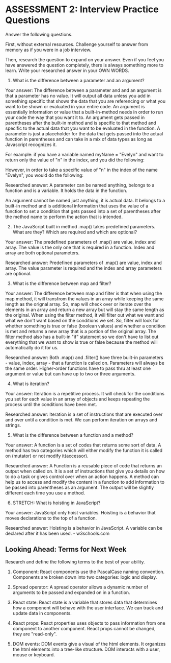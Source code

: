 # ASSESSMENT 2: Interview Practice Questions

Answer the following questions.

First, without external resources. Challenge yourself to answer from memory as if you were in a job interview.

Then, research the question to expand on your answer. Even if you feel you have answered the question completely, there is always something more to learn. Write your researched answer in your OWN WORDS.

1. What is the difference between a parameter and an argument?

Your answer: 
The difference between a parameter and and an argument is that a parameter has no value. It will output all data unless you add in something specific that shows the data that you are referencing or what you want to be shown or evaluated in your entire code. An argument is essentially information or value that a built-in-method needs in order to run your code the way that you want it to. An argument gets passed in parentheses after the built-in method and is specific to that method and specific to the actual data that you want to be evaluated in the function. A parameter is just a placeholder for the data that gets passed into the actual function in parentheses and can take in a mix of data types as long as Javascript recognizes it.  

For example: if you have a variable named myName = "Evelyn" and want to return only the value of "n" in the index, and you did the following:
<!-- var myName = "Evelyn" -->
<!-- console.log(myName.charAt()) // output: "E" --- will return the first letter because it has no argument or value in the parameter, no data is entered between the parentheses after the .charAt() buit-in method. -->

However, in order to take a specific value of "n" in the index of the name "Evelyn", you would do the following:
<!-- console.log(myName.charAt(5)) // output: "n" --- because using the .charAt() built-in method will return the value at a specific index, an argument or value (which in this case is an index location) has been entered between the parentheses. -->

Researched answer:
A parameter can be named anything, belongs to a function and is a variable. It holds the data in the function.

An argument cannot be named just anything, it is actual data. It belongs to a built-in method and is additional information that uses the value of a function to set a condition that gets passed into a set of parentheses after the method name to perform the action that is intended.

2. The JavaScript built in method .map() takes predefined parameters. What are they? Which are required and which are optional?

Your answer:
The predefined parameters of .map() are value, index and array. The value is the only one that is required in a function. Index and array are both optional parameters. 

Researched answer:
Predefined parameters of .map() are value, index and array. The value parameter is required and the index and array parameters are optional. 

3. What is the difference between map and filter?

Your answer:
The difference between map and filter is that when using the map method, it will transfrom the values in an array while keeping the same length as the orignal array. So, map will check over or iterate over the elements in an array and return a new array but will stay the same length as the original. When using the filter method, it will filter out what we want and what we don't want based on the conditions we set. So, filter will look for whether something is true or false (boolean values) and whether a condition is met and returns a new array that is a portion of the original array. The filter method also has a built-in "if" statement so we don't have to list out everything that we want to show is true or false because the method will automatically do it for us. 

Researched answer:
Both .map() and .filter() have three built-in parameters - value, index, array - that a function is called on.
Parameters will always be the same order. Higher-order functions have to pass thru at least one argument or value but can have up to two or three arguments.

4. What is iteration?

Your answer: 
Iteration is a repetitive process. It will check for the conditions you set for each value in an array of objects and keeps repeating the process until the conditions have been met. 

Researched answer:
Iteration is a set of instructions that are executed over and over until a condition is met. We can perform iteration on arrays and strings. 

5. What is the difference between a function and a method?

Your answer:
A function is a set of codes that returns some sort of data. A method has two categories which will either modify the function it is called on (mutator) or not modify it(accessor). 

Researched answer:
A Function is a reusable piece of code that returns an output when called on. It is a set of instructions that give you details on how to do a task or gives control over when an action happens. A method can help us to access and modify the content in a function to add information to be passed into parentheses as an argument. The output will be slightly different each time you use a method. 

6. STRETCH: What is hoisting in JavaScript?

Your answer: 
JavaScript only hoist variables. Hoisting is a behavior that  moves declarations to the top of a function.

Researched answer:
Hoisting is a behavior in JavaScript. A variable can be declared after it has been used. - w3schools.com

## Looking Ahead: Terms for Next Week

Research and define the following terms to the best of your ability.

1. Component: 
React components use the PascalCase naming convention. Components are broken down into two categories: logic and display.

2. Spread operator: 
A spread operator allows a dynamic number of arguments to be passed and expanded on in a function. 

3. React state: 
React state is a variable that stores data that determines how a component will behave with the user interface. We can track and update data in components.

4. React props: 
React properties uses objects to pass information from one component to another component. React props cannot be changed, they are "read-only". 

5. DOM events: 
DOM events give a visual of the html elements. It organizes the html elements into a tree-like structure. DOM interacts with a user, mouse or keyboard. 
